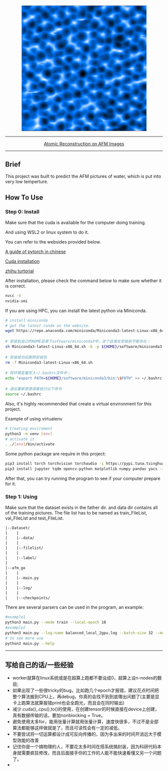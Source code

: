 <div align="center">
<img src="./title.png" width="400px">

______________________________________________________________________

<p align="center">
  <a href="">Atomic Reconstruction on AFM Images</a>
</p>


</div>

______________________________________________________________________

## Brief
This project was built to predict the AFM pictures of water, which is put into very low temperture.

## How To Use

### Step 0: Install

Make sure that the cuda is available for the computer doing training.

And using WSL2 or linux system to do it.

You can refer to the websides provided below.

  <a href="https://datawhalechina.github.io/dive-into-cv-pytorch/#/">A guide of pytorch in chinese</a>

  <a href="https://docs.nvidia.com/cuda/wsl-user-guide/index.html#getting-started-with-cuda-o">Cuda installation</a>

  <a href="https://zhuanlan.zhihu.com/p/149848405">zhihu turtorial</a>

After installation, please check the command below to make sure whether it is correct.

```bash
nvcc -V
nvidia-smi
```

If you are using HPC, you can install the latest python via Miniconda.

```bash
# install miniconda
# get the latest conda on the website.
wget https://repo.anaconda.com/miniconda/Miniconda3-latest-Linux-x86_64.sh

# 安装到自己的HOME目录下software/miniconda3中，这个目录在安装前不能存在；
sh Miniconda3-latest-Linux-x86_64.sh -b -p ${HOME}/software/miniconda3

# 安装成功后删除安装包
rm -f Miniconda3-latest-Linux-x86_64.sh

# 将环境变量写入~/.bashrc文件中；
echo "export PATH=${HOME}/software/miniconda3/bin:\$PATH" >> ~/.bashrc

# 退出重新登录或者执行以下命令
source ~/.bashrc
```

Also, it's highly recommended that create a virtual environment for this project.

Example of using virtualenv

```bash
# Creating enviroment
python3 -m venv [env]
# activate it
. ./[env]/bin/activate
```

Some python package are require in this project:

```bash
pip3 install torch torchvision torchaudio -i https://pypi.tuna.tsinghua.edu.cn/simple
pip3 install jupyter tqdm opencv-python matplotlib numpy pandas yacs -i https://pypi.tuna.tsinghua.edu.cn/simple
```

After that, you can try running the program to see if your computer prepare for it.

### Step 1: Using
Make sure that the dataset exists in the father dir. and data dir contains all of the training pictures. The file list has to be named as train_FileList, val_FileList and test_FileList.

```
|--Dataset/
|    |
|    |--data/
|    |
|    |--filelist/
|    |
|    |--label/
|
|--afm_go
|    |
|    |--main.py
|    |
|    |--log/
|    |
|    |--checkpoints/

```

There are several parsers can be used in the program, an example:

```bash
#example1
python3 main.py --mode train --local-epoch 10
#example2
python3 main.py --log-name balanced_local_2gpu.log --batch-size 32 --mode train --worker 12 --model ./model.pkl --dataset bulk_ice --local-epoch 0 --epoch 86 --gpu 0,1
# to see more use
python3 main.py --help
```

______________________________________________________________________

## 写给自己的话/一些经验
- worker就算在linux系统或是在超算上跑都不要设成0，超算上设n-nodes的数目;
- 如果出现了一些很tricky的bug，比如跑几个epoch才报错，建议花点时间把整个算法搬到CPU上，再debug，你真的会找不到到底哪出问题了(主要是显卡上跑算法就算报错print也会全跑光，而且会在同时输出)
- 减少.cuda(),.cpu(),to()的使用，在创建tensor的时候直接在device上创建，真有数据传输的话，要加nonblocking = True。
- 避免使用太多for，能用张量计算就用张量计算，速度快很多，不过不是全部算法都能够这样做就是了，而且可读性会有一定的减低。
- 不要尝试将一切运算都设计成可反向传播的，因为多出来的时间开消远大于模型效能的改善
- 记住你是一个搞物理的人，不要花太多时间在搭系统搞封装，因为科研代码本身就需要疯狂修改，而且后面接手你的工作的人能不能快速看懂又另一个问题了。
- 
